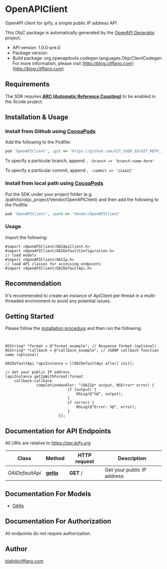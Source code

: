 # OpenAPIClient

OpenAPI client for ipify, a simple public IP address API

This ObjC package is automatically generated by the [OpenAPI Generator](https://openapi-generator.tech) project:

- API version: 1.0.0-pre.0
- Package version: 
- Build package: org.openapitools.codegen.languages.ObjcClientCodegen
For more information, please visit [http://blog.cliffano.com](http://blog.cliffano.com)

## Requirements

The SDK requires [**ARC (Automatic Reference Counting)**](http://stackoverflow.com/questions/7778356/how-to-enable-disable-automatic-reference-counting) to be enabled in the Xcode project.

## Installation & Usage
### Install from Github using [CocoaPods](https://cocoapods.org/)

Add the following to the Podfile:

```ruby
pod 'OpenAPIClient', :git => 'https://github.com/GIT_USER_ID/GIT_REPO_ID.git'
```

To specify a particular branch, append `, :branch => 'branch-name-here'`

To specify a particular commit, append `, :commit => '11aa22'`

### Install from local path using [CocoaPods](https://cocoapods.org/)

Put the SDK under your project folder (e.g. /path/to/objc_project/Vendor/OpenAPIClient) and then add the following to the Podfile:

```ruby
pod 'OpenAPIClient', :path => 'Vendor/OpenAPIClient'
```

### Usage

Import the following:

```objc
#import <OpenAPIClient/OAIApiClient.h>
#import <OpenAPIClient/OAIDefaultConfiguration.h>
// load models
#import <OpenAPIClient/OAIIp.h>
// load API classes for accessing endpoints
#import <OpenAPIClient/OAIDefaultApi.h>

```

## Recommendation

It's recommended to create an instance of ApiClient per thread in a multi-threaded environment to avoid any potential issues.

## Getting Started

Please follow the [installation procedure](#installation--usage) and then run the following:

```objc


NSString* *format = @"format_example"; // Response format (optional)
NSString* *callback = @"callback_example"; // JSONP callback function name (optional)

OAIDefaultApi *apiInstance = [[OAIDefaultApi alloc] init];

// Get your public IP address
[apiInstance getIpWithFormat:format
    callback:callback
              completionHandler: ^(OAIIp* output, NSError* error) {
                            if (output) {
                                NSLog(@"%@", output);
                            }
                            if (error) {
                                NSLog(@"Error: %@", error);
                            }
                        }];

```

## Documentation for API Endpoints

All URIs are relative to *https://api.ipify.org*

Class | Method | HTTP request | Description
------------ | ------------- | ------------- | -------------
*OAIDefaultApi* | [**getIp**](docs/OAIDefaultApi.md#getip) | **GET** / | Get your public IP address


## Documentation For Models

 - [OAIIp](docs/OAIIp.md)


## Documentation For Authorization

 All endpoints do not require authorization.


## Author

blah@cliffano.com

